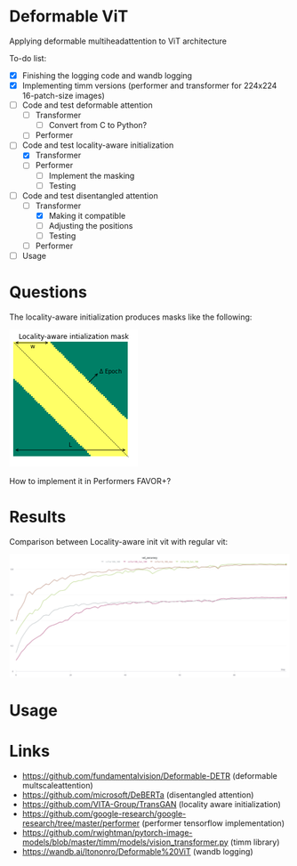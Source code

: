 # Deformable ViT
Applying deformable multiheadattention to ViT architecture


To-do list:

- [x] Finishing the logging code and wandb logging
- [x] Implementing timm versions (performer and transformer for 224x224 16-patch-size images) 
- [ ] Code and test deformable attention
    - [ ] Transformer
        - [ ] Convert from C to Python? 
    - [ ] Performer
- [ ] Code and test locality-aware initialization
    - [x] Transformer
    - [ ] Performer
        - [ ] Implement the masking
        - [ ] Testing 
- [ ] Code and test disentangled attention
    - [ ] Transformer
        - [x] Making it compatible
        - [ ] Adjusting the positions
        - [ ] Testing   
    - [ ] Performer
- [ ] Usage

# Questions

The locality-aware initialization produces masks like the following:

![LAI_MASK](https://github.com/dinkofranceschi/ViT/blob/main/figures/lai_init_mask.png)

How to implement it in Performers FAVOR+?

# Results

Comparison between Locality-aware init vit with regular vit:

![vit_lai](https://github.com/dinkofranceschi/ViT/blob/main/figures/performance_lai.png)

# Usage


# Links

- https://github.com/fundamentalvision/Deformable-DETR (deformable multscaleattention)
- https://github.com/microsoft/DeBERTa (disentangled attention)
- https://github.com/VITA-Group/TransGAN (locality aware initialization)
- https://github.com/google-research/google-research/tree/master/performer (performer tensorflow implementation)
- https://github.com/rwightman/pytorch-image-models/blob/master/timm/models/vision_transformer.py (timm library)
- https://wandb.ai/ltononro/Deformable%20ViT (wandb logging)

